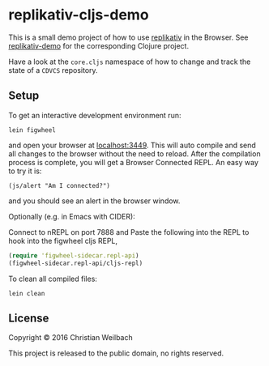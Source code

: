 # replikativ-cljs-demo

This is a small demo project of how to use
[replikativ](https://github.com/replikativ/replikativ) in the Browser. See [replikativ-demo](https://github.com/replikativ/replikativ-demo) for the corresponding Clojure project.

Have a look at the `core.cljs` namespace of how to change and track
the state of a `CDVCS` repository.

## Setup

To get an interactive development environment run:

    lein figwheel

and open your browser at [localhost:3449](http://localhost:3449/).
This will auto compile and send all changes to the browser without the
need to reload. After the compilation process is complete, you will
get a Browser Connected REPL. An easy way to try it is:

    (js/alert "Am I connected?")

and you should see an alert in the browser window.

Optionally (e.g. in Emacs with CIDER):

Connect to nREPL on port 7888 and
Paste the following into the REPL to hook into the figwheel cljs REPL,
```clojure
(require 'figwheel-sidecar.repl-api)
(figwheel-sidecar.repl-api/cljs-repl)
```


To clean all compiled files:

    lein clean

## License

Copyright © 2016 Christian Weilbach

This project is released to the public domain, no rights reserved.
